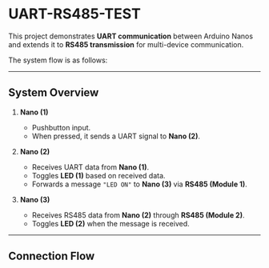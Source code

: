 # UART-RS485-TEST 

This project demonstrates **UART communication** between Arduino Nanos and extends it to **RS485 transmission** for multi-device communication.  

The system flow is as follows:

---

## System Overview

1. **Nano (1)**  
   - Pushbutton input.  
   - When pressed, it sends a UART signal to **Nano (2)**.  

2. **Nano (2)**  
   - Receives UART data from **Nano (1)**.  
   - Toggles **LED (1)** based on received data.  
   - Forwards a message `"LED ON"` to **Nano (3)** via **RS485 (Module 1)**.  

3. **Nano (3)**  
   - Receives RS485 data from **Nano (2)** through **RS485 (Module 2)**.  
   - Toggles **LED (2)** when the message is received.  

---

## Connection Flow

